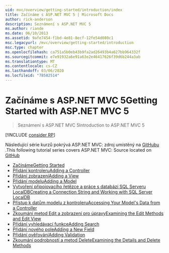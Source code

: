 ```yaml
---
uid: mvc/overview/getting-started/introduction/index
title: Začínáme s ASP.NET MVC 5 | Microsoft Docs
author: rick-anderson
description: Seznámení s ASP.NET MVC 5
ms.author: riande
ms.date: 06/10/2013
ms.assetid: 9afe7454-f1bd-4e81-8ecf-12fe54d080c1
msc.legacyurl: /mvc/overview/getting-started/introduction
msc.type: chapter
ms.openlocfilehash: ca751a5b0eb43b9fa2ad26493b4a627bb964332f
ms.sourcegitcommit: e7e91932a6e91a63e2e46417626f39d6b244a3ab
ms.translationtype: MT
ms.contentlocale: cs-CZ
ms.lasthandoff: 03/06/2020
ms.locfileid: "78582514"
---
```

# <a name="getting-started-with-aspnet-mvc-5"></a><span data-ttu-id="e0389-103">Začínáme s ASP.NET MVC 5</span><span class="sxs-lookup"><span data-stu-id="e0389-103">Getting Started with ASP.NET MVC 5</span></span>

> <span data-ttu-id="e0389-104">Seznámení s ASP.NET MVC 5</span><span class="sxs-lookup"><span data-stu-id="e0389-104">Introduction to ASP.NET MVC 5</span></span>

[!INCLUDE [consider RP](../../../../includes/razor.md)]

<span data-ttu-id="e0389-105">Následující série kurzů pokrývá ASP.NET MVC: zdroj umístěný na [GitHubu](https://github.com/dotnet/AspNetDocs/tree/master/aspnet/mvc/overview/getting-started/introduction/sample/MvcMovie/MvcMovie) .</span><span class="sxs-lookup"><span data-stu-id="e0389-105">This following tutorial series covers ASP.NET MVC: Source located on [GitHub](https://github.com/dotnet/AspNetDocs/tree/master/aspnet/mvc/overview/getting-started/introduction/sample/MvcMovie/MvcMovie)</span></span>

- [<span data-ttu-id="e0389-106">Začínáme</span><span class="sxs-lookup"><span data-stu-id="e0389-106">Getting Started</span></span>](getting-started.md)
- [<span data-ttu-id="e0389-107">Přidání kontroleru</span><span class="sxs-lookup"><span data-stu-id="e0389-107">Adding a Controller</span></span>](adding-a-controller.md)
- [<span data-ttu-id="e0389-108">Přidání zobrazení</span><span class="sxs-lookup"><span data-stu-id="e0389-108">Adding a View</span></span>](adding-a-view.md)
- [<span data-ttu-id="e0389-109">Přidání modelu</span><span class="sxs-lookup"><span data-stu-id="e0389-109">Adding a Model</span></span>](adding-a-model.md)
- [<span data-ttu-id="e0389-110">Vytvoření připojovacího řetězce a práce s databází SQL Serveru LocalDB</span><span class="sxs-lookup"><span data-stu-id="e0389-110">Creating a Connection String and Working with SQL Server LocalDB</span></span>](creating-a-connection-string.md)
- [<span data-ttu-id="e0389-111">Přístup k datům modelu z kontroleru</span><span class="sxs-lookup"><span data-stu-id="e0389-111">Accessing Your Model's Data from a Controller</span></span>](accessing-your-models-data-from-a-controller.md)
- [<span data-ttu-id="e0389-112">Zkoumání metod Edit a zobrazení pro úpravy</span><span class="sxs-lookup"><span data-stu-id="e0389-112">Examining the Edit Methods and Edit View</span></span>](examining-the-edit-methods-and-edit-view.md)
- [<span data-ttu-id="e0389-113">Přidání vyhledávací funkce</span><span class="sxs-lookup"><span data-stu-id="e0389-113">Adding Search</span></span>](adding-search.md)
- [<span data-ttu-id="e0389-114">Přidání nového pole</span><span class="sxs-lookup"><span data-stu-id="e0389-114">Adding a New Field</span></span>](adding-a-new-field.md)
- [<span data-ttu-id="e0389-115">Přidání ověřování</span><span class="sxs-lookup"><span data-stu-id="e0389-115">Adding Validation</span></span>](adding-validation.md)
- [<span data-ttu-id="e0389-116">Zkoumání podrobností a metod Delete</span><span class="sxs-lookup"><span data-stu-id="e0389-116">Examining the Details and Delete Methods</span></span>](examining-the-details-and-delete-methods.md)
